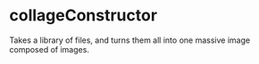 # collageConstructor
Takes a library of files, and turns them all into one massive image composed of images.

